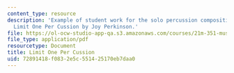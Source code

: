 ```yaml
---
content_type: resource
description: 'Example of student work for the solo percussion composition assignment:
  Limit One Per Cussion by Joy Perkinson.'
file: https://ol-ocw-studio-app-qa.s3.amazonaws.com/courses/21m-351-music-composition-fall-2008/72891418f0832e5c551425170eb7daa0_perkinson_perc.pdf
file_type: application/pdf
resourcetype: Document
title: Limit One Per Cussion
uid: 72891418-f083-2e5c-5514-25170eb7daa0
---
```

